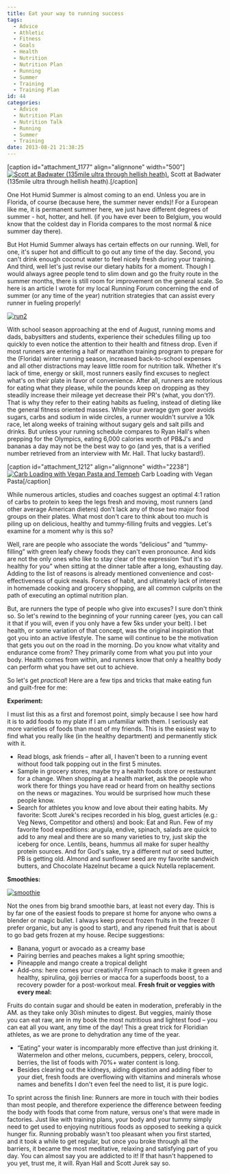```yaml
---
title: Eat your way to running success
tags:
  - Advice
  - Athletic
  - Fitness
  - Goals
  - Health
  - Nutrition
  - Nutrition Plan
  - Running
  - Summer
  - Training
  - Training Plan
id: 44
categories:
  - Advice
  - Nutrition Plan
  - Nutrition Talk
  - Running
  - Summer
  - Training
date: 2013-08-21 21:38:25
---
```


[caption id="attachment_1177" align="alignnone" width="500"][![Scott at Badwater (135mile ultra through hellish heath).](http://girlintheraw.com/wp-content/uploads/2014/07/ScottJurekLowRes-500.jpg)](http://girlintheraw.com/wp-content/uploads/2014/07/ScottJurekLowRes-500.jpg) Scott at Badwater (135mile ultra through hellish heath).[/caption]

One Hot Humid Summer is almost coming to an end. Unless you are in Florida, of course (because here, the summer never ends)! For a European like me, it is permanent summer here, we just have different degrees of summer - hot, hotter, and hell. (if you have ever been to Belgium, you would know that the coldest day in Florida compares to the most normal &amp; nice summer day there).

But Hot Humid Summer always has certain effects on our running. Well, for one, it's super hot and difficult to go out any time of the day. Second, you can't drink enough coconut water to feel nicely fresh during your training. And third, well let's just revise our dietary habits for a moment. Though I would always agree people tend to slim down and go the fruity route in the summer months, there is still room for improvement on the general scale. So here is an article I wrote for my local Running Forum concerning the end of summer (or any time of the year) nutrition strategies that can assist every runner in fueling properly!

[![run2](http://girlintheraw.com/wp-content/uploads/2013/08/run2.jpg)](http://girlintheraw.com/wp-content/uploads/2013/08/run2.jpg)

With school season approaching at the end of August, running moms and dads, babysitters and students, experience their schedules filling up too quickly to even notice the attention to their health and fitness drop. Even if most runners are entering a half or marathon training program to prepare for the (Florida) winter running season, increased back-to-school expenses and all other distractions may leave little room for nutrition talk. Whether it's lack of time, energy or skill, most runners easily find excuses to neglect what's on their plate in favor of convenience. After all, runners are notorious for eating what they please, while the pounds keep on dropping as they steadily increase their mileage yet decrease their PR's (what, you don't?). That is why they refer to their eating habits as fueling, instead of dieting like the general fitness oriented masses. While your average gym goer avoids sugars, carbs and sodium in wide circles, a runner wouldn't survive a 10k race, let along weeks of training without sugary gels and salt pills and drinks. But unless your running schedule compares to Ryan Hall's when prepping for the Olympics, eating 6,000 calories worth of PB&amp;J's and bananas a day may not be the best way to go (and yes, that is a verified number retrieved from an interview with Mr. Hall. That lucky bastard!).

[caption id="attachment_1212" align="alignnone" width="2238"][![Carb Loading with Vegan Pasta and Tempeh](http://girlintheraw.com/wp-content/uploads/2013/08/pastasalad.jpg)](http://girlintheraw.com/wp-content/uploads/2013/08/pastasalad.jpg) Carb Loading with Vegan Pasta[/caption]

While numerous articles, studies and coaches suggest an optimal 4:1 ration of carbs to protein to keep the legs fresh and moving, most runners (and other average American dieters) don't lack any of those two major food groups on their plates. What most don't care to think about too much is piling up on delicious, healthy and tummy-filling fruits and veggies. Let's examine for a moment why is this so?

Well, rare are people who associate the words “delicious” and “tummy-filling” with green leafy chewy foods they can't even pronounce. And kids are not the only ones who like to stay clear of the expression “but it's so healthy for you” when sitting at the dinner table after a long, exhausting day. Adding to the list of reasons is already mentioned convenience and cost-effectiveness of quick meals. Forces of habit, and ultimately lack of interest in homemade cooking and grocery shopping, are all common culprits on the path of executing an optimal nutrition plan.

But, are runners the type of people who give into excuses? I sure don't think so. So let's rewind to the beginning of your running career (yes, you can call it that if you will, even if you only have a few 5ks under your belt). I bet health, or some variation of that concept, was the original inspiration that got you into an active lifestyle. The same will continue to be the motivation that gets you out on the road in the morning. Do you know what vitality and endurance come from? They primarily come from what you put into your body. Health comes from within, and runners know that only a healthy body can perform what you have set out to achieve.

So let's get _practical_! Here are a few tips and tricks that make eating fun and guilt-free for me:

**Experiment:**

I must list this as a first and foremost point, simply because I see how hard it is to add foods to my plate if I am unfamiliar with them. I seriously eat more varieties of foods than most of my friends. This is the easiest way to find what you really like (in the healthy department) and permanently stick with it.

*   Read blogs, ask friends – after all, I haven't been to a running event without food talk popping out in the first 5 minutes.
*   Sample in grocery stores, maybe try a health foods store or restaurant for a change. When shopping at a health market, ask the people who work there for things you have read or heard from on healthy sections on the news or magazines. You would be surprised how much these people know.
*   Search for athletes you know and love about their eating habits. My favorite: Scott Jurek's recipes recorded in his blog, guest articles (e.g.: Veg News, Competitor and others) and book: Eat and Run.
Few of my favorite food expeditions: arugula, endive, spinach, salads are quick to add to any meal and there are so many varieties to try, just skip the iceberg for once. Lentils, beans, hummus all make for super healthy protein sources. And for God's sake, try a different nut or seed butter, PB is getting old. Almond and sunflower seed are my favorite sandwich butters, and Chocolate Hazelnut became a quick Nutella replacement.

**Smoothies:**

[![smoothie](http://girlintheraw.com/wp-content/uploads/2013/08/smoothie.jpg)](http://girlintheraw.com/wp-content/uploads/2013/08/smoothie.jpg)

Not the ones from big brand smoothie bars, at least not every day. This is by far one of the easiest foods to prepare st home for anyone who owns a blender or magic bullet. I always keep precut frozen fruits in the freezer (I prefer organic, but any is good to start), and any ripened fruit that is about to go bad gets frozen at my house.
Recipe suggestions:

*   Banana, yogurt or avocado as a creamy base
*   Pairing berries and peaches makes a light spring smoothie;
*   Pineapple and mango create a tropical delight
*   Add-ons: here comes your creativity! From spinach to make it green and healthy, spirulina, goji berries or macca for a superfoods boost, to a recovery powder for a post-workout meal.
**Fresh fruit or veggies with every meal:**

Fruits do contain sugar and should be eaten in moderation, preferably in the AM. as they take only 30ish minutes to digest. But veggies, mainly those you can eat raw, are in my book the most nutritious and lightest food – you can eat all you want, any time of the day! This a great trick for Floridian athletes, as we are prone to dehydration any time of the year.

*   “Eating” your water is incomparably more effective than just drinking it. Watermelon and other melons, cucumbers, peppers, celery, broccoli, berries, the list of foods with 70%+ water content is long.
*   Besides clearing out the kidneys, aiding digestion and adding fiber to your diet, fresh foods are overflowing with vitamins and minerals whose names and benefits I don't even feel the need to list, it is pure logic.
&nbsp;

To sprint across the finish line: Runners are more in touch with their bodies than most people, and therefore experience the difference between feeding the body with foods that come from nature, versus one's that were made in factories. Just like with training plans, your body and your tummy simply need to get used to enjoying nutritious foods as opposed to seeking a quick hunger fix. Running probably wasn't too pleasant when you first started, and it took a while to get regular, but once you broke through all the barriers, it became the most meditative, relaxing and satisfying part of you day. You can almost say you are addicted to it!
If that hasn't happened to you yet, trust me, it will. Ryan Hall and Scott Jurek say so.